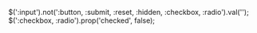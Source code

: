 $(':input').not(':button, :submit, :reset, :hidden, :checkbox, :radio').val('');
    $(':checkbox, :radio').prop('checked', false);